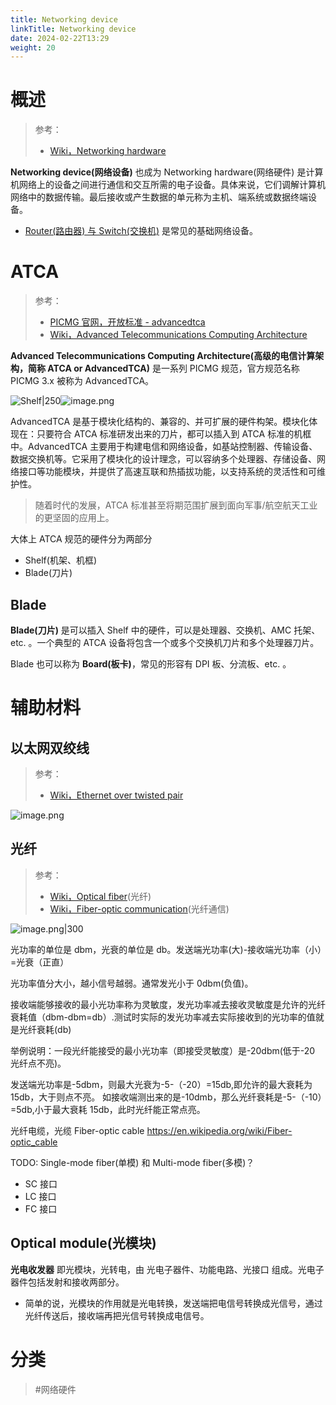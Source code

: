 ```yaml
---
title: Networking device
linkTitle: Networking device
date: 2024-02-22T13:29
weight: 20
---
```


# 概述

> 参考：
>
> - [Wiki，Networking hardware](https://en.wikipedia.org/wiki/Networking_hardware)

**Networking device(网络设备)** 也成为 Networking hardware(网络硬件) 是计算机网络上的设备之间进行通信和交互所需的电子设备。具体来说，它们调解计算机网络中的数据传输。最后接收或产生数据的单元称为主机、端系统或数据终端设备。

- [Router(路由器) 与 Switch(交换机)](/docs/4.数据通信/Networking%20device/Router%20And%20Switch.md) 是常见的基础网络设备。

# ATCA

> 参考：
> 
> - [PICMG 官网，开放标准 - advancedtca](https://www.picmg.org/openstandards/advancedtca/)
> - [Wiki，Advanced Telecommunications Computing Architecture](https://en.wikipedia.org/wiki/Advanced_Telecommunications_Computing_Architecture)

**Advanced Telecommunications Computing Architecture(高级的电信计算架构，简称 ATCA or AdvancedTCA)** 是一系列 PICMG 规范，官方规范名称 PICMG 3.x 被称为 AdvancedTCA。

![Shelf|250](https://notes-learning.oss-cn-beijing.aliyuncs.com/networking_device/202402281558843.png)![image.png](https://notes-learning.oss-cn-beijing.aliyuncs.com/networking_device/202402281531971.png)

AdvancedTCA 是基于模块化结构的、兼容的、并可扩展的硬件构架。模块化体现在：只要符合 ATCA 标准研发出来的刀片，都可以插入到 ATCA 标准的机框中。AdvancedTCA 主要用于构建电信和网络设备，如基站控制器、传输设备、数据交换机等。它采用了模块化的设计理念，可以容纳多个处理器、存储设备、网络接口等功能模块，并提供了高速互联和热插拔功能，以支持系统的灵活性和可维护性。

> 随着时代的发展，ATCA 标准甚至将期范围扩展到面向军事/航空航天工业的更坚固的应用上。

大体上 ATCA 规范的硬件分为两部分

- Shelf(机架、机框)
- Blade(刀片)

## Blade

**Blade(刀片)** 是可以插入 Shelf 中的硬件，可以是处理器、交换机、AMC 托架、etc. 。一个典型的 ATCA 设备将包含一个或多个交换机刀片和多个处理器刀片。

Blade 也可以称为 **Board(板卡)**，常见的形容有 DPI 板、分流板、etc. 。

# 辅助材料

## 以太网双绞线

> 参考：
> 
> - [Wiki，Ethernet over twisted pair](https://en.wikipedia.org/wiki/Ethernet_over_twisted_pair)

![image.png](https://notes-learning.oss-cn-beijing.aliyuncs.com/networking_device/202402271413818.png)

## 光纤

> 参考：
>
> - [Wiki，Optical fiber](https://en.wikipedia.org/wiki/Optical_fiber)(光纤)
> - [Wiki，Fiber-optic communication](https://en.wikipedia.org/wiki/Fiber-optic_communication)(光纤通信)

![image.png|300](https://notes-learning.oss-cn-beijing.aliyuncs.com/networking_device/202402271411895.png)

光功率的单位是 dbm，光衰的单位是 db。发送端光功率(大)-接收端光功率（小）=光衰（正直）

光功率值分大小，越小信号越弱。通常发光小于 0dbm(负值)。

接收端能够接收的最小光功率称为灵敏度，发光功率减去接收灵敏度是允许的光纤衰耗值（dbm-dbm=db）.测试时实际的发光功率减去实际接收到的光功率的值就是光纤衰耗(db)

举例说明：一段光纤能接受的最小光功率（即接受灵敏度）是-20dbm(低于-20 光纤点不亮)。

发送端光功率是-5dbm，则最大光衰为-5-（-20）=15db,即允许的最大衰耗为 15db，大于则点不亮。 如接收端测出来的是-10dmb，那么光纤衰耗是-5-（-10）=5db,小于最大衰耗 15db，此时光纤能正常点亮。

光纤电缆，光缆 Fiber-optic cable https://en.wikipedia.org/wiki/Fiber-optic_cable

TODO: Single-mode fiber(单模) 和 Multi-mode fiber(多模)？

- SC 接口
- LC 接口
- FC 接口

## Optical module(光模块)

**光电收发器** 即光模块，光转电，由 光电子器件、功能电路、光接口 组成。光电子器件包括发射和接收两部分。

- 简单的说，光模块的作用就是光电转换，发送端把电信号转换成光信号，通过光纤传送后，接收端再把光信号转换成电信号。

# 分类

> #网络硬件